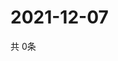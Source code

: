 # 2021-12-07
  共 0条

  <!-- BEGIN -->
  <!-- 最后更新时间Tue Dec 07 2021 17:15:52 GMT+0000 (Coordinated Universal Time) -->
  
  <!-- END -->
  
  